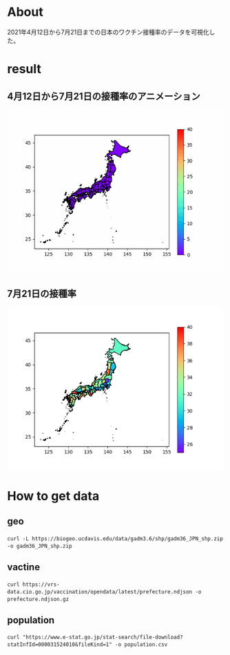 # About
2021年4月12日から7月21日までの日本のワクチン接種率のデータを可視化した。

# result
## 4月12日から7月21日の接種率のアニメーション

![](out.gif)

## 7月21日の接種率

![](img/japan_vaccine_map.png)


# How to get data

## geo

` curl -L https://biogeo.ucdavis.edu/data/gadm3.6/shp/gadm36_JPN_shp.zip -o gadm36_JPN_shp.zip `

## vactine

`curl https://vrs-data.cio.go.jp/vaccination/opendata/latest/prefecture.ndjson -o prefecture.ndjson.gz `

## population

`curl "https://www.e-stat.go.jp/stat-search/file-download?statInfId=000031524010&fileKind=1" -o population.csv `
